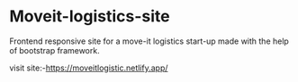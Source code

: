 # Moveit-logistics-site
Frontend responsive site for a move-it logistics start-up made with the help of bootstrap framework.

visit site:-https://moveitlogistic.netlify.app/
